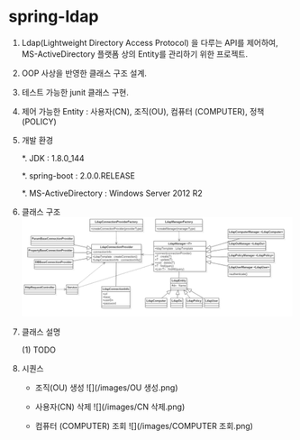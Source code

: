 # spring-ldap

1. Ldap(Lightweight Directory Access Protocol) 을 다루는 API를 제어하여, MS-ActiveDirectory 플랫폼 상의 Entity를 관리하기 위한 프로젝트.

2. OOP 사상을 반영한 클래스 구조 설계.

3. 테스트 가능한 junit 클래스 구현.

4. 제어 가능한 Entity : 사용자(CN), 조직(OU), 컴퓨터 (COMPUTER), 정책(POLICY)


5. 개발 환경

	*. JDK : 1.8.0_144
	
	*. spring-boot : 2.0.0.RELEASE
	
	*. MS-ActiveDirectory : Windows Server 2012 R2
	
	
6. 클래스 구조
![](/images/class.png)

7. 클래스 설명

	(1) TODO
	
8. 시퀀스

	* 조직(OU) 생성
![](/images/OU 생성.png)

	* 사용자(CN) 삭제
![](/images/CN 삭제.png)

	* 컴퓨터 (COMPUTER) 조회
![](/images/COMPUTER 조회.png)

